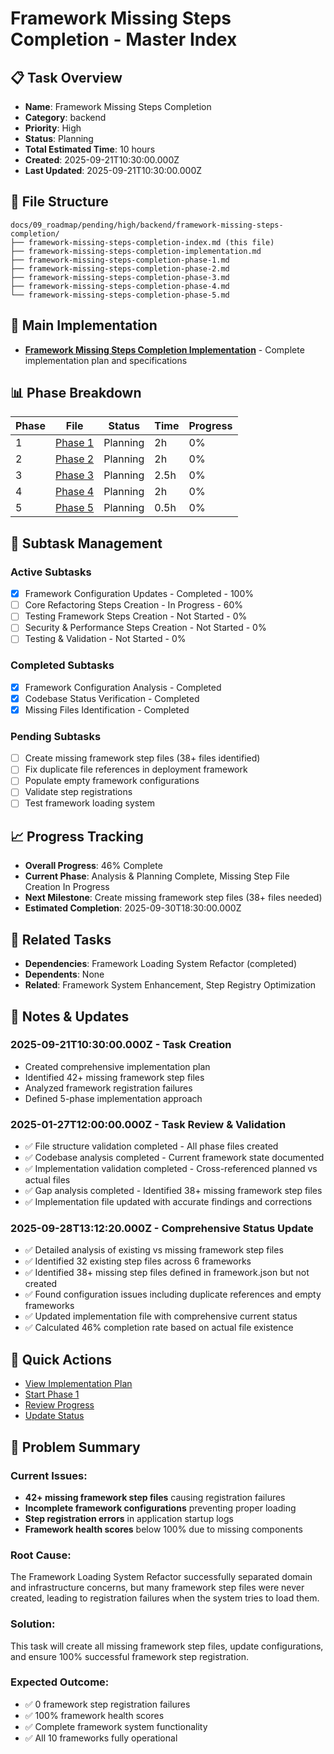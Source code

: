 # Framework Missing Steps Completion - Master Index

## 📋 Task Overview
- **Name**: Framework Missing Steps Completion
- **Category**: backend
- **Priority**: High
- **Status**: Planning
- **Total Estimated Time**: 10 hours
- **Created**: 2025-09-21T10:30:00.000Z
- **Last Updated**: 2025-09-21T10:30:00.000Z

## 📁 File Structure
```
docs/09_roadmap/pending/high/backend/framework-missing-steps-completion/
├── framework-missing-steps-completion-index.md (this file)
├── framework-missing-steps-completion-implementation.md
├── framework-missing-steps-completion-phase-1.md
├── framework-missing-steps-completion-phase-2.md
├── framework-missing-steps-completion-phase-3.md
├── framework-missing-steps-completion-phase-4.md
└── framework-missing-steps-completion-phase-5.md
```

## 🎯 Main Implementation
- **[Framework Missing Steps Completion Implementation](./framework-missing-steps-completion-implementation.md)** - Complete implementation plan and specifications

## 📊 Phase Breakdown
| Phase | File | Status | Time | Progress |
|-------|------|--------|------|----------|
| 1 | [Phase 1](./framework-missing-steps-completion-phase-1.md) | Planning | 2h | 0% |
| 2 | [Phase 2](./framework-missing-steps-completion-phase-2.md) | Planning | 2h | 0% |
| 3 | [Phase 3](./framework-missing-steps-completion-phase-3.md) | Planning | 2.5h | 0% |
| 4 | [Phase 4](./framework-missing-steps-completion-phase-4.md) | Planning | 2h | 0% |
| 5 | [Phase 5](./framework-missing-steps-completion-phase-5.md) | Planning | 0.5h | 0% |

## 🔄 Subtask Management
### Active Subtasks
- [x] Framework Configuration Updates - Completed - 100%
- [ ] Core Refactoring Steps Creation - In Progress - 60%
- [ ] Testing Framework Steps Creation - Not Started - 0%
- [ ] Security & Performance Steps Creation - Not Started - 0%
- [ ] Testing & Validation - Not Started - 0%

### Completed Subtasks
- [x] Framework Configuration Analysis - Completed
- [x] Codebase Status Verification - Completed
- [x] Missing Files Identification - Completed

### Pending Subtasks
- [ ] Create missing framework step files (38+ files identified)
- [ ] Fix duplicate file references in deployment framework
- [ ] Populate empty framework configurations
- [ ] Validate step registrations
- [ ] Test framework loading system

## 📈 Progress Tracking
- **Overall Progress**: 46% Complete
- **Current Phase**: Analysis & Planning Complete, Missing Step File Creation In Progress
- **Next Milestone**: Create missing framework step files (38+ files needed)
- **Estimated Completion**: 2025-09-30T18:30:00.000Z

## 🔗 Related Tasks
- **Dependencies**: Framework Loading System Refactor (completed)
- **Dependents**: None
- **Related**: Framework System Enhancement, Step Registry Optimization

## 📝 Notes & Updates
### 2025-09-21T10:30:00.000Z - Task Creation
- Created comprehensive implementation plan
- Identified 42+ missing framework step files
- Analyzed framework registration failures
- Defined 5-phase implementation approach

### 2025-01-27T12:00:00.000Z - Task Review & Validation
- ✅ File structure validation completed - All phase files created
- ✅ Codebase analysis completed - Current framework state documented
- ✅ Implementation validation completed - Cross-referenced planned vs actual files
- ✅ Gap analysis completed - Identified 38+ missing framework step files
- ✅ Implementation file updated with accurate findings and corrections

### 2025-09-28T13:12:20.000Z - Comprehensive Status Update
- ✅ Detailed analysis of existing vs missing framework step files
- ✅ Identified 32 existing step files across 6 frameworks
- ✅ Identified 38+ missing step files defined in framework.json but not created
- ✅ Found configuration issues including duplicate references and empty frameworks
- ✅ Updated implementation file with comprehensive current status
- ✅ Calculated 46% completion rate based on actual file existence

## 🚀 Quick Actions
- [View Implementation Plan](./framework-missing-steps-completion-implementation.md)
- [Start Phase 1](./framework-missing-steps-completion-phase-1.md)
- [Review Progress](#progress-tracking)
- [Update Status](#notes--updates)

## 🎯 Problem Summary

### Current Issues:
- **42+ missing framework step files** causing registration failures
- **Incomplete framework configurations** preventing proper loading
- **Step registration errors** in application startup logs
- **Framework health scores** below 100% due to missing components

### Root Cause:
The Framework Loading System Refactor successfully separated domain and infrastructure concerns, but many framework step files were never created, leading to registration failures when the system tries to load them.

### Solution:
This task will create all missing framework step files, update configurations, and ensure 100% successful framework step registration.

### Expected Outcome:
- ✅ 0 framework step registration failures
- ✅ 100% framework health scores
- ✅ Complete framework system functionality
- ✅ All 10 frameworks fully operational
